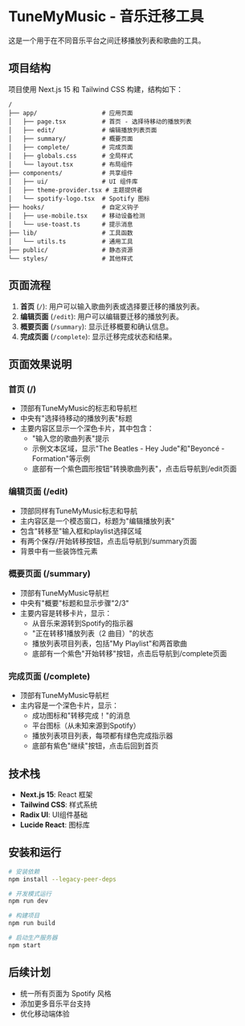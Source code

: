 # TuneMyMusic - 音乐迁移工具

这是一个用于在不同音乐平台之间迁移播放列表和歌曲的工具。

## 项目结构

项目使用 Next.js 15 和 Tailwind CSS 构建，结构如下：

```
/
├── app/                  # 应用页面
│   ├── page.tsx          # 首页 - 选择待移动的播放列表
│   ├── edit/             # 编辑播放列表页面
│   ├── summary/          # 概要页面
│   ├── complete/         # 完成页面
│   ├── globals.css       # 全局样式
│   └── layout.tsx        # 布局组件
├── components/           # 共享组件
│   ├── ui/               # UI 组件库
│   ├── theme-provider.tsx # 主题提供者
│   └── spotify-logo.tsx  # Spotify 图标
├── hooks/                # 自定义钩子
│   ├── use-mobile.tsx    # 移动设备检测
│   └── use-toast.ts      # 提示消息
├── lib/                  # 工具函数
│   └── utils.ts          # 通用工具
├── public/               # 静态资源
└── styles/               # 其他样式
```

## 页面流程

1. **首页** (`/`): 用户可以输入歌曲列表或选择要迁移的播放列表。
2. **编辑页面** (`/edit`): 用户可以编辑要迁移的播放列表。
3. **概要页面** (`/summary`): 显示迁移概要和确认信息。
4. **完成页面** (`/complete`): 显示迁移完成状态和结果。

## 页面效果说明

### 首页 (/)
- 顶部有TuneMyMusic的标志和导航栏
- 中央有"选择待移动的播放列表"标题
- 主要内容区显示一个深色卡片，其中包含：
  - "输入您的歌曲列表"提示
  - 示例文本区域，显示"The Beatles - Hey Jude"和"Beyoncé - Formation"等示例
  - 底部有一个紫色圆形按钮"转换歌曲列表"，点击后导航到/edit页面

### 编辑页面 (/edit)
- 顶部同样有TuneMyMusic标志和导航
- 主内容区是一个模态窗口，标题为"编辑播放列表"
- 包含"转移至"输入框和playlist选择区域
- 有两个保存/开始转移按钮，点击后导航到/summary页面
- 背景中有一些装饰性元素

### 概要页面 (/summary)
- 顶部有TuneMyMusic导航栏
- 中央有"概要"标题和显示步骤"2/3"
- 主要内容是转移卡片，显示：
  - 从音乐来源转到Spotify的指示器
  - "正在转移1播放列表（2 曲目）"的状态
  - 播放列表项目列表，包括"My Playlist"和两首歌曲
  - 底部有一个紫色"开始转移"按钮，点击后导航到/complete页面

### 完成页面 (/complete)
- 顶部有TuneMyMusic导航栏
- 主内容是一个深色卡片，显示：
  - 成功图标和"转移完成！"的消息
  - 平台图标（从未知来源到Spotify）
  - 播放列表项目列表，每项都有绿色完成指示器
  - 底部有紫色"继续"按钮，点击后回到首页

## 技术栈

- **Next.js 15**: React 框架
- **Tailwind CSS**: 样式系统
- **Radix UI**: UI组件基础
- **Lucide React**: 图标库

## 安装和运行

```bash
# 安装依赖
npm install --legacy-peer-deps

# 开发模式运行
npm run dev

# 构建项目
npm run build

# 启动生产服务器
npm start
```

## 后续计划

- 统一所有页面为 Spotify 风格
- 添加更多音乐平台支持
- 优化移动端体验 